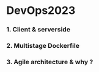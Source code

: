 # DevOps2023

### 1. Client & serverside
### 2. Multistage Dockerfile
### 3. Agile architecture & why ?
